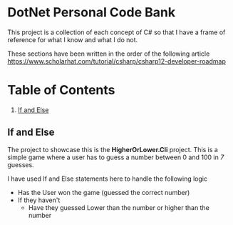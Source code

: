 # DotNet Personal Code Bank

This project is a collection of each concept of C# so that I have a frame of reference for
what I know and what I do not.

These sections have been written in the order of the following article https://www.scholarhat.com/tutorial/csharp/csharp12-developer-roadmap

# Table of Contents

1. [If and Else](#if_and_else)


## If and Else <a name="if_and_else"></a>

The project to showcase this is the **HigherOrLower.Cli** project. This is a simple
game where a user has to guess a number between 0 and 100 in *7* guesses.

I have used If and Else statements here to handle the following logic

- Has the User won the game (guessed the correct number)
- If they haven't
	- Have they guessed Lower than the number or higher than the number